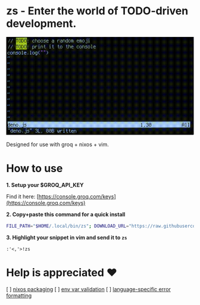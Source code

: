 # zs - Enter the world of TODO-driven development.

![](https://raw.githubusercontent.com/unrizen/zs/refs/heads/dev/demo.gif)

Designed for use with groq + nixos + vim.

# How to use
**1. Setup your $GROQ_API_KEY**

Find it here: [https://console.groq.com/keys](https://console.groq.com/keys)

**2. Copy+paste this command for a quick install**

```sh
FILE_PATH="$HOME/.local/bin/zs"; DOWNLOAD_URL="https://raw.githubusercontent.com/unrizen/zs/refs/heads/dev/zs"; if [ -f "$FILE_PATH" ]; then echo "The file $FILE_PATH already exists."; read -p "Do you want to overwrite it? (y/n): " answer; case $answer in [Yy]* ) echo "Proceeding with download."; curl -L -o "$FILE_PATH" "$DOWNLOAD_URL" && echo "Download completed successfully." && chmod +x "$FILE_PATH" && echo "Made $FILE_PATH executable." || echo "Download failed.";; * ) echo "Aborting operation.";; esac; else echo "Downloading zs."; curl -L -o "$FILE_PATH" "$DOWNLOAD_URL" && echo "Download completed successfully." && chmod +x "$FILE_PATH" && echo "Made $FILE_PATH executable." || echo "Download failed."; fi
```

**3. Highlight your snippet in vim and send it to `zs`**

```
:'<,'>!zs
```
# Help is appreciated ❤️
[ ] [nixos packaging](https://github.com/unrizen/zs/issues/1)
[ ] [env var validation](https://github.com/unrizen/zs/issues/2)
[ ] [language-specific error formatting](https://github.com/unrizen/zs/issues/3)
